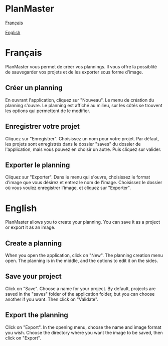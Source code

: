 # PlanMaster
[Français](#french)

[English](#english)

<h1 id="french">Français</h1>
<div>
PlanMaster vous permet de créer vos plannings. Il vous offre la possiblité de sauvegarder vos projets et de les exporter sous forme d'image.
</div>
<div>
<h2>Créer un planning</h2>
En ouvrant l'application, cliquez sur "Nouveau". Le menu de création du planning s'ouvre. Le planning est affiché au milieu, sur les côtés se trouvent les options qui permettent de le modifier.
</div>
<div>
<h2>Enregistrer votre projet</h2>
Cliquez sur "Enregistrer". Choisissez un nom pour votre projet. Par défaut, les projets sont enregistrés dans le dossier "saves" du dossier de l'application, mais vous pouvez en choisir un autre. Puis cliquez sur valider.
</div>
<div>
<h2>Exporter le planning</h2>
Cliquez sur "Exporter". Dans le menu qui s'ouvre, choisissez le format d'image que vous désirez et entrez le nom de l'image. Choisissez le dossier où vous voulez enregistrer l'image, et cliquez sur "Exporter".
</div>
<h1 id="english">English</h1>
<div>
PlanMaster allows you to create your planning. You can save it as a project or export it as an image.
</div>
<div>
<h2>Create a planning</h2>
When you open the application, click on "New". The planning creation menu open. The planning is in the middle, and the options to edit it on the sides.
</div>
<div>
<h2>Save your project</h2>
Click on "Save". Choose a name for your project. By default, projects are saved in the "saves" folder of the application folder, but you can choose another if you want. Then click on "Validate".
</div>
<div>
<h2>Export the planning</h2>
Click on "Export". In the opening menu, choose the name and image format you wish. Choose the directory where you want the image to be saved, then click on "Export".
</div>